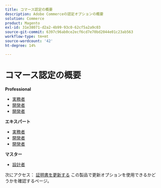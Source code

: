 ```yaml
---
title: コマース認定の概要
description: Adobe Commerceの認定オプションの概要
solution: Commerce
product: Magento
exl-id: 31e38071-d2a2-4b99-93c0-62cf5a2a9c03
source-git-commit: 6397c96ab0ce2ecf6cd7e70bd2044e01c23ab563
workflow-type: tm+mt
source-wordcount: '42'
ht-degree: 14%

---
```


# コマース認定の概要

**Professional**

* [実務者](/help/certifications/ac/ac-p-business.md) <!--AD0-E712-->
* [開発者](/help/certifications/ac/ac-p-developer.md) <!--AD0-E717-->
* [開発者](/help/certifications/ac/ac-p-fedeveloper.md) <!--AD0-E719-->

**エキスパート**

* [実務者](/help/certifications/ac/ac-e-business.md) <!--AD0-E708-->
* [開発者](/help/certifications/ac/ac-e-developer.md) <!--AD0-E716-->
* [開発者](/help/certifications/ac/ac-e-fedeveloper.md) <!--AD0-E710-->

**マスター**

* [設計者](/help/certifications/ac/ac-m-architect.md) <!--AD0-E718-->

次にアクセス： [証明書を更新する](/help/certifications/renew.md) この製品で更新オプションを使用できるかどうかを確認するページ。
